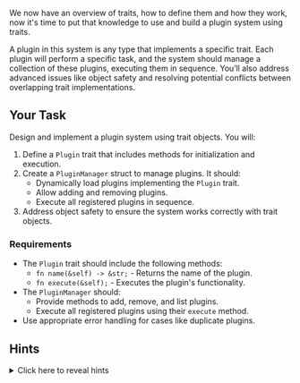 We now have an overview of traits, how to define them and how they work, now it's time to put that knowledge to use and build a plugin system using traits.

A plugin in this system is any type that implements a specific trait. Each plugin will perform a specific task, and the system should manage a collection of these plugins, executing them in sequence. You’ll also address advanced issues like object safety and resolving potential conflicts between overlapping trait implementations.

## Your Task

Design and implement a plugin system using trait objects. You will:

1. Define a `Plugin` trait that includes methods for initialization and execution.
2. Create a `PluginManager` struct to manage plugins. It should:
   - Dynamically load plugins implementing the `Plugin` trait.
   - Allow adding and removing plugins.
   - Execute all registered plugins in sequence.
3. Address object safety to ensure the system works correctly with trait objects.

### Requirements

- The `Plugin` trait should include the following methods:
  - `fn name(&self) -> &str;` - Returns the name of the plugin.
  - `fn execute(&self);` - Executes the plugin's functionality.
- The `PluginManager` should:
  - Provide methods to add, remove, and list plugins.
  - Execute all registered plugins using their `execute` method.
- Use appropriate error handling for cases like duplicate plugins.

## Hints

<details>
    <summary>Click here to reveal hints</summary>

- **Object Safety**: Remember that traits used with trait objects must be object-safe. This means no methods with generic parameters or `Self` in non-where clause positions.
- **Dynamic Dispatch**: Store plugins in a `Vec<Box<dyn Plugin>>` for dynamic dispatch.
- **Plugin Uniqueness**: Use the `name` method to identify and ensure uniqueness among plugins.
- **Iterators**: Leverage iterators to execute plugins in sequence or to filter them by specific criteria.

</details>
